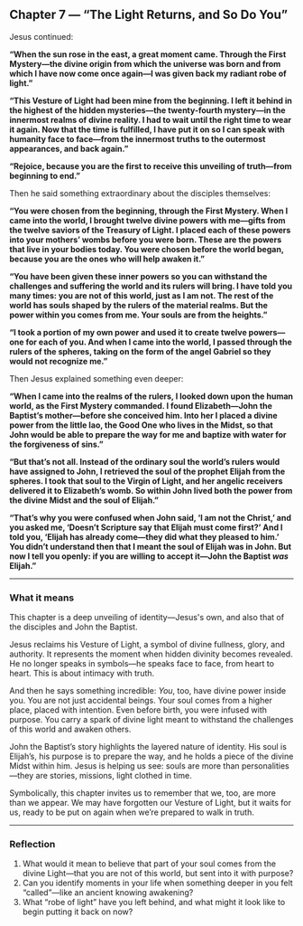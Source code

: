 ## Chapter 7 — “The Light Returns, and So Do You”

Jesus continued:

**“When the sun rose in the east, a great moment came. Through the First Mystery—the divine origin from which the universe was born and from which I have now come once again—I was given back my radiant robe of light.”**

**“This Vesture of Light had been mine from the beginning. I left it behind in the highest of the hidden mysteries—the twenty-fourth mystery—in the innermost realms of divine reality. I had to wait until the right time to wear it again. Now that the time is fulfilled, I have put it on so I can speak with humanity face to face—from the innermost truths to the outermost appearances, and back again.”**

**“Rejoice, because you are the first to receive this unveiling of truth—from beginning to end.”**

Then he said something extraordinary about the disciples themselves:

**“You were chosen from the beginning, through the First Mystery. When I came into the world, I brought twelve divine powers with me—gifts from the twelve saviors of the Treasury of Light. I placed each of these powers into your mothers’ wombs before you were born. These are the powers that live in your bodies today. You were chosen before the world began, because you are the ones who will help awaken it.”**

**“You have been given these inner powers so you can withstand the challenges and suffering the world and its rulers will bring. I have told you many times: you are not of this world, just as I am not. The rest of the world has souls shaped by the rulers of the material realms. But the power within you comes from me. Your souls are from the heights.”**

**“I took a portion of my own power and used it to create twelve powers—one for each of you. And when I came into the world, I passed through the rulers of the spheres, taking on the form of the angel Gabriel so they would not recognize me.”**

Then Jesus explained something even deeper:

**“When I came into the realms of the rulers, I looked down upon the human world, as the First Mystery commanded. I found Elizabeth—John the Baptist’s mother—before she conceived him. Into her I placed a divine power from the little Iao, the Good One who lives in the Midst, so that John would be able to prepare the way for me and baptize with water for the forgiveness of sins.”**

**“But that’s not all. Instead of the ordinary soul the world’s rulers would have assigned to John, I retrieved the soul of the prophet Elijah from the spheres. I took that soul to the Virgin of Light, and her angelic receivers delivered it to Elizabeth’s womb. So within John lived both the power from the divine Midst and the soul of Elijah.”**

**“That’s why you were confused when John said, ‘I am not the Christ,’ and you asked me, ‘Doesn’t Scripture say that Elijah must come first?’ And I told you, ‘Elijah has already come—they did what they pleased to him.’ You didn’t understand then that I meant the soul of Elijah was in John. But now I tell you openly: if you are willing to accept it—John the Baptist *was* Elijah.”**

---

### What it means

This chapter is a deep unveiling of identity—Jesus's own, and also that of the disciples and John the Baptist.

Jesus reclaims his Vesture of Light, a symbol of divine fullness, glory, and authority. It represents the moment when hidden divinity becomes revealed. He no longer speaks in symbols—he speaks face to face, from heart to heart. This is about intimacy with truth.

And then he says something incredible: *You*, too, have divine power inside you. You are not just accidental beings. Your soul comes from a higher place, placed with intention. Even before birth, you were infused with purpose. You carry a spark of divine light meant to withstand the challenges of this world and awaken others.

John the Baptist’s story highlights the layered nature of identity. His soul is Elijah’s, his purpose is to prepare the way, and he holds a piece of the divine Midst within him. Jesus is helping us see: souls are more than personalities—they are stories, missions, light clothed in time.

Symbolically, this chapter invites us to remember that we, too, are more than we appear. We may have forgotten our Vesture of Light, but it waits for us, ready to be put on again when we’re prepared to walk in truth.

---

### Reflection

1. What would it mean to believe that part of your soul comes from the divine Light—that you are not of this world, but sent into it with purpose?
2. Can you identify moments in your life when something deeper in you felt “called”—like an ancient knowing awakening?
3. What “robe of light” have you left behind, and what might it look like to begin putting it back on now?